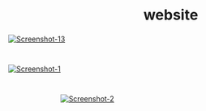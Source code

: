 # ﾠﾠﾠﾠﾠㅤﾠﾠﾠﾠﾠㅤﾠﾠwebsite
ﾠﾠﾠㅤﾠㅤﾠ
<a href="https://ibb.co/31tr0KM"><img src="https://i.ibb.co/XXm2zH3/Screenshot-13.png" alt="Screenshot-13" border="0"></a>
#
ﾠﾠﾠﾠﾠㅤﾠ
<a href="https://ibb.co/X8SXKpw"><img src="https://i.ibb.co/Qdr9Tn5/Screenshot-1.png" alt="Screenshot-1" border="0"></a><br />

#
ﾠﾠﾠﾠﾠㅤ
ﾠﾠﾠﾠㅤﾠㅤﾠㅤ<a href="https://ibb.co/Ss6MS3s"><img src="https://i.ibb.co/QbJT0Kb/Screenshot-2.png" alt="Screenshot-2" border="0"></a>
